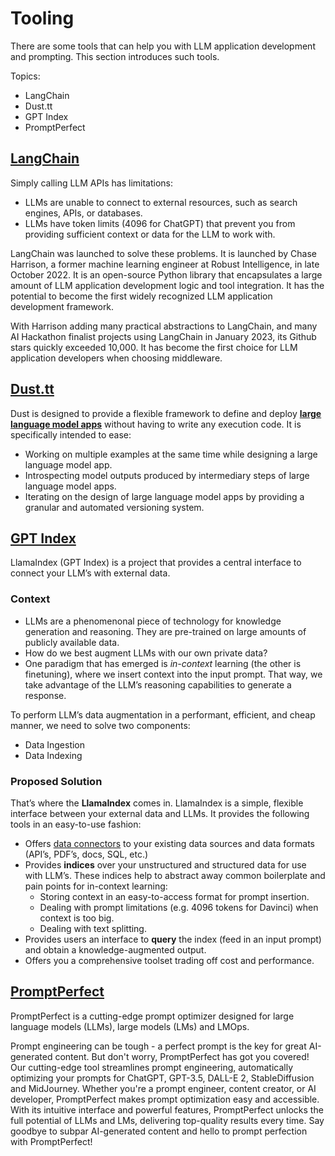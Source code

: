 # Tooling

There are some tools that can help you with LLM application development and prompting. This section introduces such tools.

Topics:

- LangChain
- Dust.tt
- GPT Index
- PromptPerfect

## [LangChain](https://github.com/hwchase17/langchain/)
Simply calling LLM APIs has limitations:

- LLMs are unable to connect to external resources, such as search engines, APIs, or databases.
- LLMs have token limits (4096 for ChatGPT) that prevent you from providing sufficient context or data for the LLM to work with.

LangChain was launched to solve these problems. It is launched by Chase Harrison, a former machine learning engineer at Robust Intelligence, in late October 2022. It is an open-source Python library that encapsulates a large amount of LLM application development logic and tool integration. It has the potential to become the first widely recognized LLM application development framework.

With Harrison adding many practical abstractions to LangChain, and many AI Hackathon finalist projects using LangChain in January 2023, its Github stars quickly exceeded 10,000. It has become the first choice for LLM application developers when choosing middleware.

## [Dust.tt](https://dust.tt/)

Dust is designed to provide a flexible framework to define and deploy **[large language model apps](https://docs.dust.tt/introduction#large-language-model-apps)** without having to write any execution code. It is specifically intended to ease:

- Working on multiple examples at the same time while designing a large language model app.
- Introspecting model outputs produced by intermediary steps of large language model apps.
- Iterating on the design of large language model apps by providing a granular and automated versioning system.

## [GPT Index](https://gpt-index.readthedocs.io/en/latest/)
LlamaIndex (GPT Index) is a project that provides a central interface to connect your LLM’s with external data.

### **Context**

- LLMs are a phenomenonal piece of technology for knowledge generation and reasoning. They are pre-trained on large amounts of publicly available data.
- How do we best augment LLMs with our own private data?
- One paradigm that has emerged is *in-context* learning (the other is finetuning), where we insert context into the input prompt. That way, we take advantage of the LLM’s reasoning capabilities to generate a response.

To perform LLM’s data augmentation in a performant, efficient, and cheap manner, we need to solve two components:

- Data Ingestion
- Data Indexing

### **Proposed Solution**

That’s where the **LlamaIndex** comes in. LlamaIndex is a simple, flexible interface between your external data and LLMs. It provides the following tools in an easy-to-use fashion:

- Offers [data connectors](http://llamahub.ai/) to your existing data sources and data formats (API’s, PDF’s, docs, SQL, etc.)
- Provides **indices** over your unstructured and structured data for use with LLM’s. These indices help to abstract away common boilerplate and pain points for in-context learning:
    - Storing context in an easy-to-access format for prompt insertion.
    - Dealing with prompt limitations (e.g. 4096 tokens for Davinci) when context is too big.
    - Dealing with text splitting.
- Provides users an interface to **query** the index (feed in an input prompt) and obtain a knowledge-augmented output.
- Offers you a comprehensive toolset trading off cost and performance.

## [PromptPerfect](https://promptperfect.jina.ai/)

PromptPerfect is a cutting-edge prompt optimizer designed for large language models (LLMs), large models (LMs) and LMOps.

Prompt engineering can be tough - a perfect prompt is the key for great AI-generated content. But don't worry, PromptPerfect has got you covered! Our cutting-edge tool streamlines prompt engineering, automatically optimizing your prompts for ChatGPT, GPT-3.5, DALL-E 2, StableDiffusion and MidJourney. Whether you're a prompt engineer, content creator, or AI developer, PromptPerfect makes prompt optimization easy and accessible. With its intuitive interface and powerful features, PromptPerfect unlocks the full potential of LLMs and LMs, delivering top-quality results every time. Say goodbye to subpar AI-generated content and hello to prompt perfection with PromptPerfect!
